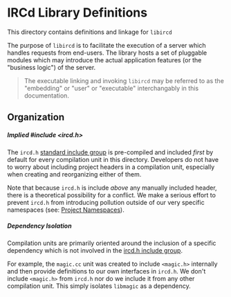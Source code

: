 # IRCd Library Definitions

This directory contains definitions and linkage for `libircd`

The purpose of `libircd` is to facilitate the execution of a server which
handles requests from end-users. The library hosts a set of pluggable modules
which may introduce the actual application features (or the "business logic")
of the server.

> The executable linking and invoking `libircd` may be referred to as the
"embedding" or "user" or "executable" interchangably in this documentation.

## Organization

##### Implied #include <ircd.h>

The `ircd.h` [standard include group](../include/ircd#what-to-include)
is pre-compiled and included *first* by default for every compilation unit in
this directory. Developers do not have to worry about including project headers
in a compilation unit, especially when creating and reorganizing either of them.

Note that because `ircd.h` is include _above_ any manually included header,
there is a theoretical possibility for a conflict. We make a serious effort
to prevent `ircd.h` from introducing pollution outside of our very specific
namespaces (see: [Project Namespaces](../include/ircd#project-namespaces)).

##### Dependency Isolation

Compilation units are primarily oriented around the inclusion of a specific
dependency which is not involved in the [ircd.h include group](../include/ircd#what-to-include).

For example, the `magic.cc` unit was created to include `<magic.h>`
internally and then provide definitions to our own interfaces in `ircd.h`. We
don't include `<magic.h>` from `ircd.h` nor do we include it from
any other compilation unit. This simply isolates `libmagic` as a dependency.
